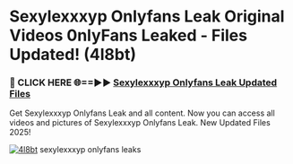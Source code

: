 # Sexylexxxyp Onlyfans Leak Original Videos 0nlyFans Leaked - Files Updated! (4l8bt)

<h3>🔴 CLICK HERE 🌐==►► <a href="https://tinyurl.com/4seja8ks" rel="nofollow">Sexylexxxyp Onlyfans Leak Updated Files</a></h3>

Get Sexylexxxyp Onlyfans Leak and all content. Now you can access all videos and pictures of Sexylexxxyp Onlyfans Leak. New Updated Files 2025!

[![4l8bt](https://i.imgur.com/EWjZXRe.gif)](https://tinyurl.com/4seja8ks)
sexylexxxyp onlyfans leaks